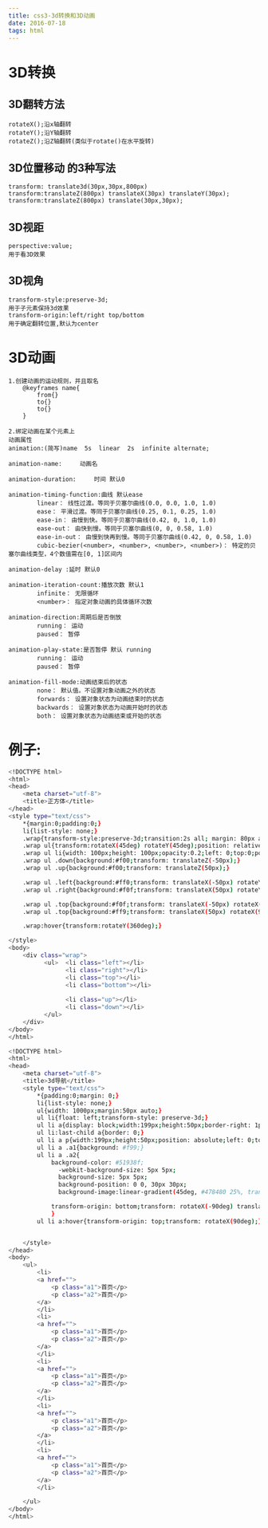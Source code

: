 ```yaml
---
title: css3-3d转换和3D动画
date: 2016-07-18
tags: html
---
```


# 3D转换

 <!-- more -->   

## 3D翻转方法

	rotateX();沿x轴翻转
	rotateY();沿Y轴翻转
	rotateZ();沿Z轴翻转(类似于rotate()在水平旋转)

## 3D位置移动 的3种写法
	transform: translate3d(30px,30px,800px)
	transform:translateZ(800px) translateX(30px) translateY(30px);
	transform:translateZ(800px) translate(30px,30px);

## 3D视距
	perspective:value;
	用于看3D效果

## 3D视角
	transform-style:preserve-3d;
	用于子元素保持3d效果
	transform-origin:left/right top/bottom
	用于确定翻转位置,默认为center

# 3D动画

	1.创建动画的运动规则，并且取名
		@keyframes name{
			from{}
			to{}
			to{}
		}
	
	2.绑定动画在某个元素上
	动画属性
	animation:(简写)name  5s  linear  2s  infinite alternate;
	
	animation-name:		动画名
	
	animation-duration:		时间 默认0
	
	animation-timing-function:曲线 默认ease
			linear： 线性过渡。等同于贝塞尔曲线(0.0, 0.0, 1.0, 1.0) 
			ease： 平滑过渡。等同于贝塞尔曲线(0.25, 0.1, 0.25, 1.0) 
			ease-in： 由慢到快。等同于贝塞尔曲线(0.42, 0, 1.0, 1.0) 
			ease-out： 由快到慢。等同于贝塞尔曲线(0, 0, 0.58, 1.0) 
			ease-in-out： 由慢到快再到慢。等同于贝塞尔曲线(0.42, 0, 0.58, 1.0) 
			cubic-bezier(<number>, <number>, <number>, <number>)： 特定的贝塞尔曲线类型，4个数值需在[0, 1]区间内 
	
	animation-delay	:延时 默认0
	
	animation-iteration-count:播放次数 默认1
			infinite： 无限循环 
			<number>： 指定对象动画的具体循环次数 
	
	animation-direction:周期后是否倒放
			running： 运动 
			paused： 暂停 
	
	animation-play-state:是否暂停 默认 running
			running： 运动 
			paused： 暂停 
	
	animation-fill-mode:动画结束后的状态
			none： 默认值。不设置对象动画之外的状态 
			forwards： 设置对象状态为动画结束时的状态 
			backwards： 设置对象状态为动画开始时的状态 
			both： 设置对象状态为动画结束或开始的状态 


# 例子:
<!-- 正方体 -->

``` bash
<!DOCTYPE html>
<html>
<head>
	<meta charset="utf-8">
	<title>正方体</title>
</head>
<style type="text/css">
	*{margin:0;padding:0;}
	li{list-style: none;}
	.wrap{transform-style:preserve-3d;transition:2s all; margin: 80px auto;width:100px;}
	.wrap ul{transform:rotateX(45deg) rotateY(45deg);position: relative;transform-style:preserve-3d; width: 100px;height: 100px;}
	.wrap ul li{width: 100px;height: 100px;opacity:0.2;left: 0;top:0;position: absolute;}
	.wrap ul .down{background:#f00;transform: translateZ(-50px);}
	.wrap ul .up{background:#f00;transform: translateZ(50px);}

	.wrap ul .left{background:#ff0;transform: translateX(-50px) rotateY(90deg) ;}
	.wrap ul .right{background:#f0f;transform: translateX(50px) rotateY(90deg) ;}

	.wrap ul .top{background:#f0f;transform: translateX(-50px) rotateX(90deg) ;}
	.wrap ul .top{background:#ff9;transform: translateX(50px) rotateX(90deg) ;}

	.wrap:hover{transform:rotateY(360deg);}

</style>
<body>
	<div class="wrap">
		  <ul>  <li class="left"></li>
		  		<li class="right"></li>
		  		<li class="top"></li>
		  		<li class="bottom"></li>
		  		
		  		<li class="up"></li>
		  		<li class="down"></li>
		  </ul>
	</div>
</body>
</html>
```

<!-- 导航 -->

``` bash
<!DOCTYPE html>
<html>
<head>
	<meta charset="utf-8">
	<title>3d导航</title>
	<style type="text/css">
	    *{padding:0;margin: 0;}
	    li{list-style: none;}
		ul{width: 1000px;margin:50px auto;}
		ul li{float: left;transform-style: preserve-3d;}
		ul li a{display: block;width:199px;height:50px;border-right: 1px solid #666;position: relative; text-align: center;transform-style: preserve-3d;transition:1s all;}
		ul li:last-child a{border: 0;}
		ul li a p{width:199px;height:50px;position: absolute;left: 0;top: 0; font:700 12px/50px "";}
		ul li a .a1{background: #f99;}
		ul li a .a2{ 
			background-color: #51938f;
			  -webkit-background-size: 5px 5px;
			  background-size: 5px 5px;
			  background-position: 0 0, 30px 30px;  
			  background-image:linear-gradient(45deg, #478480 25%, transparent 25%, transparent 75%, #478480 75%, #478480),linear-gradient(45deg, #478480 25%, transparent 25%, transparent 75%, #478480 75%, #478480);

			transform-origin: bottom;transform: rotateX(-90deg) translateY(50px);
			}
		ul li a:hover{transform-origin: top;transform: rotateX(90deg);}


	</style>
</head>
<body>
	<ul>
		<li>
		<a href="">
			<p class="a1">首页</p>
			<p class="a2">首页</p>
		</a>
		</li>
		<li>
		<a href="">
			<p class="a1">首页</p>
			<p class="a2">首页</p>
		</a>
		</li>
		<li>
		<a href="">
			<p class="a1">首页</p>
			<p class="a2">首页</p>
		</a>
		</li>
		<li>
		<a href="">
			<p class="a1">首页</p>
			<p class="a2">首页</p>
		</a>
		</li>
		<li>
		<a href="">
			<p class="a1">首页</p>
			<p class="a2">首页</p>
		</a>
		</li>

	</ul>
</body>
</html>
```




